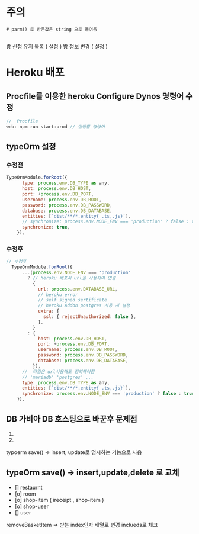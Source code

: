# 주의

```
# parm() 로 받은값은 string 으로 들어옴


```

방 신청 유저 목록 ( 설정 )
방 정보 변경 ( 설정 )

# Heroku 배포

## Procfile를 이용한 heroku Configure Dynos 명령어 수정

```js
//  Procfile
web: npm run start:prod // 실행할 명령어
```

## typeOrm 설정

### 수정전

```js
TypeOrmModule.forRoot({
      type: process.env.DB_TYPE as any,
      host: process.env.DB_HOST,
      port: +process.env.DB_PORT,
      username: process.env.DB_ROOT,
      password: process.env.DB_PASSWORD,
      database: process.env.DB_DATABASE,
      entities: [`dist/**/*.entity{ .ts,.js}`],
      // synchronize: process.env.NODE_ENV === 'production' ? false : true,
      synchronize: true,
    }),

```

### 수정후

```js
// 수정후
  TypeOrmModule.forRoot({
      ...(process.env.NODE_ENV === 'production'
        ? // heroku 배포시 url을 사용하여 연결
          {
            url: process.env.DATABASE_URL,
            // heroku error
            // self signed sertificate
            // heroku Addon postgres 사용 시 설정
            extra: {
              ssl: { rejectUnauthorized: false },
            },
          }
        : {
            host: process.env.DB_HOST,
            port: +process.env.DB_PORT,
            username: process.env.DB_ROOT,
            password: process.env.DB_PASSWORD,
            database: process.env.DB_DATABASE,
          }),
      //  타입은 url사용해도 정의해야함
      // 'mariadb' 'postgres' ...
      type: process.env.DB_TYPE as any,
      entities: [`dist/**/*.entity{ .ts,.js}`],
      synchronize: process.env.NODE_ENV === 'production' ? false : true,
    }),
```

## DB 가비아 DB 호스팅으로 바꾼후 문제점

1.  <!-- postgres 제공하는 UUID를 확장 ( uuid-ossp ) 을 설치하지 못하여 사용 못함 -->
    <!-- @PrimaryGeneratedColumn('uuid') 사용 x -->

2.  <!-- Idle_in_transaction_session_timeout 에러 -->

<!-- save사용시 Idle_in_transaction_session_timeout에러 발생 -->

typoerm save() => insert, update로 명시하는 기능으로 사용

## typeOrm save() -> insert,update,delete 로 교체

- [] restaurnt
- [o] room
- [o] shop-item ( ireceipt , shop-item )
- [o] shop-user
- [] user

removeBasketItem => 받는 index인자 배열로 변경 inclueds로 체크
